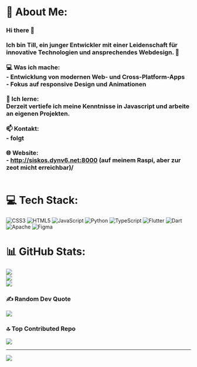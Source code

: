 # 💫 About Me:
### Hi there 👋  <br><br>Ich bin Till, ein junger Entwickler mit einer Leidenschaft für innovative Technologien und ansprechendes Webdesign. 🚀  <br><br>💻 Was ich mache:<br>- Entwicklung von modernen Web- und Cross-Platform-Apps  <br>- Fokus auf responsive Design und Animationen <br><br>🌱 Ich lerne:<br>Derzeit vertiefe ich meine Kenntnisse in Javascript und arbeite an eigenen Projekten.  <br><br>📫 Kontakt:<br>- folgt<br><br>🌐 Website:<br>- http://siskos.dynv6.net:8000 (auf meinem Raspi, aber zur zeot micht erreichbar)/<br><br>


# 💻 Tech Stack:
![CSS3](https://img.shields.io/badge/css3-%231572B6.svg?style=flat-square&logo=css3&logoColor=white) ![HTML5](https://img.shields.io/badge/html5-%23E34F26.svg?style=flat-square&logo=html5&logoColor=white) ![JavaScript](https://img.shields.io/badge/javascript-%23323330.svg?style=flat-square&logo=javascript&logoColor=%23F7DF1E) ![Python](https://img.shields.io/badge/python-3670A0?style=flat-square&logo=python&logoColor=ffdd54) ![TypeScript](https://img.shields.io/badge/typescript-%23007ACC.svg?style=flat-square&logo=typescript&logoColor=white) ![Flutter](https://img.shields.io/badge/Flutter-%2302569B.svg?style=flat-square&logo=Flutter&logoColor=white) ![Dart](https://img.shields.io/badge/dart-%230175C2.svg?style=flat-square&logo=dart&logoColor=white) ![Apache](https://img.shields.io/badge/apache-%23D42029.svg?style=flat-square&logo=apache&logoColor=white) ![Figma](https://img.shields.io/badge/figma-%23F24E1E.svg?style=flat-square&logo=figma&logoColor=white)
# 📊 GitHub Stats:
![](https://github-readme-stats.vercel.app/api?username=TheTechTrooper123&theme=dark&hide_border=false&include_all_commits=false&count_private=false)<br/>
![](https://github-readme-streak-stats.herokuapp.com/?user=TheTechTrooper123&theme=dark&hide_border=false)<br/>
![](https://github-readme-stats.vercel.app/api/top-langs/?username=TheTechTrooper123&theme=dark&hide_border=false&include_all_commits=false&count_private=false&layout=compact)

### ✍️ Random Dev Quote
![](https://quotes-github-readme.vercel.app/api?type=horizontal&theme=radical)

### 🔝 Top Contributed Repo
![](https://github-contributor-stats.vercel.app/api?username=TheTechTrooper123&limit=5&theme=dark&combine_all_yearly_contributions=true)

---
[![](https://visitcount.itsvg.in/api?id=TheTechTrooper123&icon=0&color=0)](https://visitcount.itsvg.in)

<!-- Proudly created with GPRM ( https://gprm.itsvg.in ) -->
